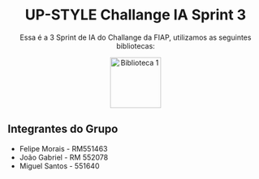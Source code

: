<h1 align="center"> UP-STYLE Challange IA Sprint 3</h1>
<div align="center"> 
  <p>Essa é a 3 Sprint de IA do Challange da FIAP, utilizamos as seguintes bibliotecas:</p>
  <img
    src="https://www.google.com/url?sa=i&url=https%3A%2F%2Fpandas.pydata.org%2Fabout%2Fciting.html&psig=AOvVaw1HgOz7HFMFQEZ1SoRnfU-f&ust=1726576092694000&source=images&cd=vfe&opi=89978449&ved=0CBEQjRxqFwoTCPiRp6e7x4gDFQAAAAAdAAAAABAE"
    alt="Biblioteca 1" width="100">
</div>


## Integrantes do Grupo
- Felipe Morais - RM551463
- João Gabriel - RM 552078
- Miguel Santos - 551640
